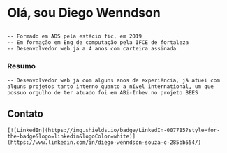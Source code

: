 # Olá, sou Diego Wenndson

##

    -- Formado em ADS pela estácio fic, em 2019
    -- Em formação em Eng de computação pela IFCE de fortaleza
    -- Desenvolvedor web já a 4 anos com carteira assinada

### Resumo 

    -- Desenvolvedor web já com alguns anos de experiência, já atuei com alguns projetos tanto interno quanto a nível international, um que possuo orgulho de ter atuado foi em ABi-Inbev no projeto BEES

## Contato

 	[![LinkedIn](https://img.shields.io/badge/LinkedIn-0077B5?style=for-the-badge&logo=linkedin&logoColor=white)](https://www.linkedin.com/in/diego-wenndson-souza-c-285bb554/)